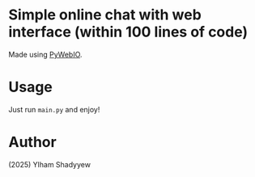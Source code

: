 # Simple online chat with web interface (within 100 lines of code)
Made using [PyWebIO](https://www.pyweb.io/).

# Usage
Just run `main.py` and enjoy!

# Author
(2025) Ylham Shadyyew
